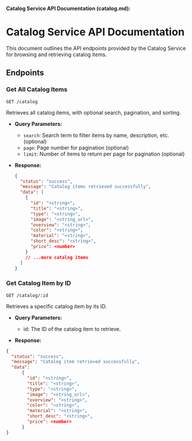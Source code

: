 
**Catalog Service API Documentation (catalog.md):**


# Catalog Service API Documentation

This document outlines the API endpoints provided by the Catalog Service for browsing and retrieving catalog items.

## Endpoints

### Get All Catalog Items

`GET /catalog`

Retrieves all catalog items, with optional search, pagination, and sorting.

- **Query Parameters:**
  - `search`: Search term to filter items by name, description, etc. (optional)
  - `page`: Page number for pagination (optional)
  - `limit`: Number of items to return per page for pagination (optional)

- **Response:**

  ```json
  {
    "status": "success",
    "message": "Catalog items retrieved successfully",
    "data": [
      {
        "id": "<string>",
        "title": "<string>",
        "type": "<string>",
        "image": "<string_url>",
        "overview": "<string>",
        "color": "<string>",
        "material": "<string>",
        "short_desc": "<string>",
        "price": <number>
      }
      // ...more catalog items
    ]
  }
  
### Get Catalog Item by ID
`GET /catalog/:id`

Retrieves a specific catalog item by its ID.

- **Query Parameters:**
    - id: The ID of the catalog item to retrieve.

- **Response:**

```json
{
  "status": "success",
  "message": "Catalog item retrieved successfully",
  "data": 
      {
        "id": "<string>",
        "title": "<string>",
        "type": "<string>",
        "image": "<string_url>",
        "overview": "<string>",
        "color": "<string>",
        "material": "<string>",
        "short_desc": "<string>",
        "price": <number>
      }
}